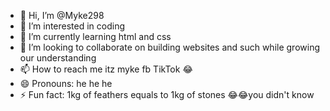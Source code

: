 - 👋 Hi, I’m @Myke298
- 👀 I’m interested in coding
- 🌱 I’m currently learning html and css
- 💞️ I’m looking to collaborate on building websites and such while growing our understanding 
- 📫 How to reach me itz myke fb TikTok 😂 
- 😄 Pronouns: he he he 
- ⚡ Fun fact: 1kg of feathers equals to 1kg of stones 😂😂you didn't know 

<!---
Myke298/Myke298 is a ✨ special ✨ repository because its `README.md` (this file) appears on your GitHub profile.
You can click the Preview link to take a look at your changes.
--->
